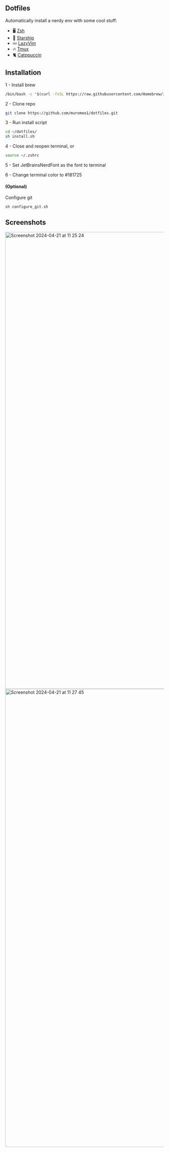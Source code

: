 ## Dotfiles

Automatically install a nerdy env with some cool stuff:
- 🖥️ [Zsh](https://www.zsh.org/)
- 🚀 [Starship](https://starship.rs/)
- 💤 [LazyVim](https://www.lazyvim.org/)
- 🔥 [Tmux](https://github.com/tmux/tmux/wiki)
- 🐈 [Catppuccin](https://github.com/catppuccin/catppuccin)

## Installation
1 - Install brew
```zsh
/bin/bash -c "$(curl -fsSL https://raw.githubusercontent.com/Homebrew/install/HEAD/install.sh)"
```

2 - Clone repo
```zsh
git clone https://github.com/muromeo1/dotfiles.git
```

3 - Run install script
```zsh
cd ~/dotfiles/
sh install.sh
```

4 - Close and reopen terminal, or
```zsh
source ~/.zshrc
```

5 - Set JetBrainsNerdFont as the font to terminal

6 - Change terminal color to #181725

#### (Optional)

Configure git
```zsh
sh configure_git.sh
```

## Screenshots
<img width="1448" alt="Screenshot 2024-04-21 at 11 25 24" src="https://github.com/muromeo1/dotfiles/assets/22664903/b82e0cdf-12ba-46dd-a94f-2b6e9e10830d">

<img width="1452" alt="Screenshot 2024-04-21 at 11 27 45" src="https://github.com/muromeo1/dotfiles/assets/22664903/8b7dbf6e-8ac8-42c2-a0d8-2047f7f166c2">

